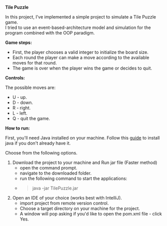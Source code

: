 <p><strong>Tile Puzzle</strong></p>
<p>In this project, I've implemented a simple project to simulate a Tile Puzzle game.<br />I tried to use an event-based-architecture model and simulation for the program combined with the OOP paradigm.</p>
<p><strong>Game steps:</strong></p>
<ul>
<li>First, the player chooses a valid integer to initialize the board size.</li>
<li>Each round the player can make a move according to the available moves for that round.</li>
<li>The game is over when the player wins the game or decides to quit.</li>
</ul>
<p><strong>Controls:</strong></p>
<p>The possible moves are:&nbsp;</p>
<ul>
<li>U - up.</li>
<li>D - down.</li>
<li>R - right.</li>
<li>L - left.</li>
<li>Q - quit the game.</li>
</ul>
<p><strong>How to run:</strong></p>
<p>First, you'll need Java installed on your machine. Follow&nbsp;this <a href="https://www.java.com/en/download/help/download_options.html">guide</a> to install java if you don't already have it.</p>
<p>Choose from the following options.</p>
<ol>
<li>Download the project to your machine and Run jar file (Faster method)&nbsp;
<ul>
<li>open the command prompt.</li>
<li>navigate to the downloaded folder.</li>
<li>run the following command to start the applications:&nbsp;</li>
<li>
<blockquote>java -jar TilePuzzle.jar</blockquote>
</li>
</ul>
</li>
<li>Open an IDE of your choice (works best with IntelliJ).
<ul>
<li>import project from remote version control.</li>
<li>Choose a target directory on your machine for the project.</li>
<li>A window will pop asking if you'd like to open the pom.xml file - click Yes.</li>
</ul>
</li>
</ol>
